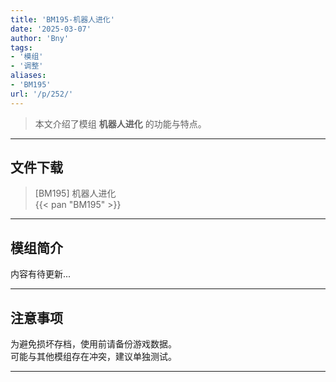 ```yaml
---
title: 'BM195-机器人进化'
date: '2025-03-07'
author: 'Bny'
tags:
- '模组'
- '调整'
aliases:
- 'BM195'
url: '/p/252/'
---
```


> 本文介绍了模组 **机器人进化** 的功能与特点。

---

## 文件下载

> [BM195] 机器人进化  
{{< pan "BM195" >}}  

---

## 模组简介

>  
内容有待更新...  

---

## 注意事项

>  
为避免损坏存档，使用前请备份游戏数据。  
可能与其他模组存在冲突，建议单独测试。  

---

